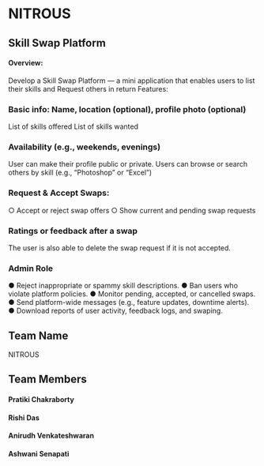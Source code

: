 # NITROUS
## Skill Swap Platform
#### Overview:
Develop a Skill Swap Platform — a mini application that enables users to list their skills and
Request others in return
Features:
### Basic info: Name, location (optional), profile photo (optional)
List of skills offered
List of skills wanted
### Availability (e.g., weekends, evenings)
User can make their profile public or private.
Users can browse or search others by skill (e.g., “Photoshop” or “Excel”)
### Request & Accept Swaps:
○ Accept or reject swap offers
○ Show current and pending swap requests
### Ratings or feedback after a swap
The user is also able to delete the swap request if it is not accepted.
### Admin Role
● Reject inappropriate or spammy skill descriptions.
● Ban users who violate platform policies.
● Monitor pending, accepted, or cancelled swaps.
● Send platform-wide messages (e.g., feature updates, downtime alerts).
● Download reports of user activity, feedback logs, and swaping.

## Team Name
NITROUS
## Team Members
#### Pratiki Chakraborty
#### Rishi Das
#### Anirudh Venkateshwaran
#### Ashwani Senapati

